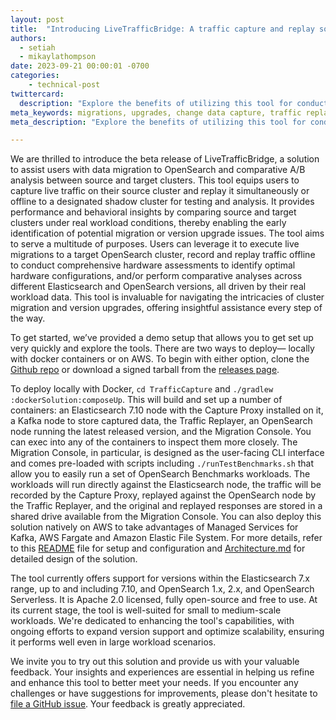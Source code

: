 ```yaml
---
layout: post
title:  "Introducing LiveTrafficBridge: A traffic capture and replay solution for OpenSearch Migrations and Upgrades"
authors: 
  - setiah
  - mikaylathompson
date: 2023-09-21 00:00:01 -0700
categories: 
    - technical-post
twittercard:
  description: "Explore the benefits of utilizing this tool for conducting tests on migrations and upgrades under actual workload conditions."
meta_keywords: migrations, upgrades, change data capture, traffic replay
meta_description: "Explore the benefits of utilizing this tool for conducting tests on migrations and upgrades under actual workload conditions."

---
```


We are thrilled to introduce the beta release of LiveTrafficBridge, a solution to assist users with data migration to OpenSearch and comparative A/B analysis between source and target clusters. This tool equips users to capture live traffic on their source cluster and replay it simultaneously or offline to a designated shadow cluster for testing and analysis. It provides performance and behavioral insights by comparing source and target clusters under real workload conditions, thereby enabling the early identification of potential migration or version upgrade issues. The tool aims to serve a multitude of purposes. Users can leverage it to execute live migrations to a target OpenSearch cluster, record and replay traffic offline to conduct comprehensive hardware assessments to identify optimal hardware configurations, and/or perform comparative analyses across different Elasticsearch and OpenSearch versions, all driven by their real workload data. This tool is invaluable for navigating the intricacies of cluster migration and version upgrades, offering insightful assistance every step of the way.

To get started, we’ve provided a demo setup that allows you to get set up very quickly and explore the tools. There are two ways to deploy— locally with docker containers or on AWS. To begin with either option, clone the [Github repo](https://github.com/opensearch-project/opensearch-migrations/tree/capture-and-replay-v0.1.0) or download a signed tarball from the [releases page](https://github.com/opensearch-project/opensearch-migrations/releases/tag/0.1.0).

To deploy locally with Docker, `cd TrafficCapture` and `./gradlew :dockerSolution:composeUp`. This will build and set up a number of containers: an Elasticsearch 7.10 node with the Capture Proxy installed on it, a Kafka node to store captured data, the Traffic Replayer, an OpenSearch node running the latest released version, and the Migration Console. You can exec into any of the containers to inspect them more closely. The Migration Console, in particular, is designed as the user-facing CLI interface and comes pre-loaded with scripts including `./runTestBenchmarks.sh` that allow you to easily run a set of OpenSearch Benchmarks workloads. The workloads will run directly against the Elasticsearch node, the traffic will be recorded by the Capture Proxy, replayed against the OpenSearch node by the Traffic Replayer, and the original and replayed responses are stored in a shared drive available from the Migration Console. You can also deploy this solution natively on AWS to take advantages of Managed Services for Kafka, AWS Fargate and Amazon Elastic File System. For more details, refer to this [README](https://github.com/opensearch-project/opensearch-migrations/blob/capture-and-replay-v0.1.0/TrafficCapture/README.md) file for setup and configuration and [Architecture.md](https://github.com/opensearch-project/opensearch-migrations/blob/capture-and-replay-v0.1.0/docs/Architecture.md) for detailed design of the solution.

The tool currently offers support for versions within the Elasticsearch 7.x range, up to and including 7.10, and OpenSearch 1.x, 2.x, and OpenSearch Serverless. It is Apache 2.0 licensed, fully open-source and free to use. At its current stage, the tool is well-suited for small to medium-scale workloads. We're dedicated to enhancing the tool's capabilities, with ongoing efforts to expand version support and optimize scalability, ensuring it performs well even in large workload scenarios.

We invite you to try out this solution and provide us with your valuable feedback. Your insights and experiences are essential in helping us refine and enhance this tool to better meet your needs. If you encounter any challenges or have suggestions for improvements, please don't hesitate to [file a GitHub issue](https://github.com/opensearch-project/opensearch-migrations/issues/new/choose). Your feedback is greatly appreciated.
